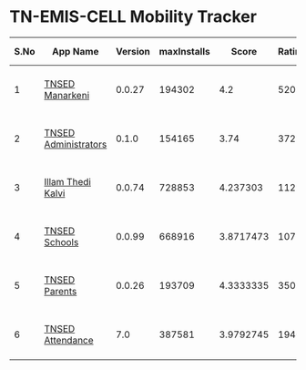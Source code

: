 # TN-EMIS-CELL Mobility Tracker

| S.No | App Name | Version | maxInstalls | Score | Ratings | 1 Star | 5 Star | Google Play Info |
|------|----------|---------|-------------|-------|---------|--------|--------|------------------|
| 1 | [TNSED Manarkeni](https://play.google.com/store/apps/details?id=in.gov.tnsedstudent.tnemis) | 0.0.27 | 194302 | 4.2 | 520 | 35 | 332 | [Reviews (183)](https://flatgithub.com/DigitalIndiaArchiver/TNEMISANALYSIS?filename=raw-data%2Freviews%2FReviews_in.gov.tnsedstudent.tnemis.json) - [Permissions (9)](https://flatgithub.com/DigitalIndiaArchiver/TNEMISANALYSIS?filename=raw-data%2Freviews%2FPermissions_in.gov.tnsedstudent.tnemis.json) |
| 2 | [TNSED Administrators](https://play.google.com/store/apps/details?id=in.gov.tnschools.monitoring) | 0.1.0 | 154165 | 3.74 | 372 | 74 | 204 | [Reviews (100)](https://flatgithub.com/DigitalIndiaArchiver/TNEMISANALYSIS?filename=raw-data%2Freviews%2FReviews_in.gov.tnschools.monitoring.json) - [Permissions (9)](https://flatgithub.com/DigitalIndiaArchiver/TNEMISANALYSIS?filename=raw-data%2Freviews%2FPermissions_in.gov.tnschools.monitoring.json) |
| 3 | [Illam Thedi Kalvi](https://play.google.com/store/apps/details?id=in.gov.tnschools.itk) | 0.0.74 | 728853 | 4.237303 | 11290 | 879 | 7304 | [Reviews (2100)](https://flatgithub.com/DigitalIndiaArchiver/TNEMISANALYSIS?filename=raw-data%2Freviews%2FReviews_in.gov.tnschools.itk.json) - [Permissions (9)](https://flatgithub.com/DigitalIndiaArchiver/TNEMISANALYSIS?filename=raw-data%2Freviews%2FPermissions_in.gov.tnschools.itk.json) |
| 4 | [TNSED Schools](https://play.google.com/store/apps/details?id=in.gov.tnschools.tnemis) | 0.0.99 | 668916 | 3.8717473 | 10770 | 1761 | 5875 | [Reviews (2707)](https://flatgithub.com/DigitalIndiaArchiver/TNEMISANALYSIS?filename=raw-data%2Freviews%2FReviews_in.gov.tnschools.tnemis.json) - [Permissions (9)](https://flatgithub.com/DigitalIndiaArchiver/TNEMISANALYSIS?filename=raw-data%2Freviews%2FPermissions_in.gov.tnschools.tnemis.json) |
| 5 | [TNSED Parents](https://play.google.com/store/apps/details?id=in.gov.tnschools.parent) | 0.0.26 | 193709 | 4.3333335 | 350 | 23 | 233 | [Reviews (84)](https://flatgithub.com/DigitalIndiaArchiver/TNEMISANALYSIS?filename=raw-data%2Freviews%2FReviews_in.gov.tnschools.parent.json) - [Permissions (7)](https://flatgithub.com/DigitalIndiaArchiver/TNEMISANALYSIS?filename=raw-data%2Freviews%2FPermissions_in.gov.tnschools.parent.json) |
| 6 | [TNSED Attendance](https://play.google.com/store/apps/details?id=in.gov.tnsedattendance.tnemis) | 7.0 | 387581 | 3.9792745 | 1940 | 311 | 1145 | [Reviews (645)](https://flatgithub.com/DigitalIndiaArchiver/TNEMISANALYSIS?filename=raw-data%2Freviews%2FReviews_in.gov.tnsedattendance.tnemis.json) - [Permissions (3)](https://flatgithub.com/DigitalIndiaArchiver/TNEMISANALYSIS?filename=raw-data%2Freviews%2FPermissions_in.gov.tnsedattendance.tnemis.json) |

